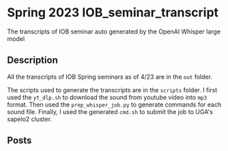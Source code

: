 # Spring 2023 IOB_seminar_transcript

The transcripts of IOB seminar auto generated by the OpenAI Whisper large model

## Description

All the transcripts of IOB Spring seminars as of 4/23 are in the `out` folder.

The scripts used to generate the transcripts are in the `scripts` folder. I first used the `yt_dlp.sh` to download the sound from youtube video into `mp3` format. Then used the `prep_whisper_job.py` to generate commands for each sound file. Finally, I used the generated `cmd.sh` to submit the job to UGA's sapelo2 cluster.

## Posts

